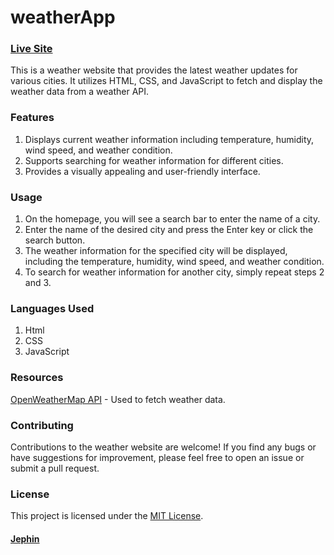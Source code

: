 # weatherApp

### [Live Site](https://weather-app-jephintj.pages.dev/)

This is a weather website that provides the latest weather updates for various cities. It utilizes HTML, CSS, and JavaScript to fetch and display the weather data from a weather API.

### Features

1. Displays current weather information including temperature, humidity, wind speed, and weather condition.
2. Supports searching for weather information for different cities.
3. Provides a visually appealing and user-friendly interface.

### Usage

1. On the homepage, you will see a search bar to enter the name of a city.
2. Enter the name of the desired city and press the Enter key or click the search button.
3. The weather information for the specified city will be displayed, including the temperature, humidity, wind speed, and weather condition.
4. To search for weather information for another city, simply repeat steps 2 and 3.

### Languages Used

1. Html
2. CSS
3. JavaScript

### Resources

[OpenWeatherMap API](https://openweathermap.org/api) - Used to fetch weather data.

### Contributing

Contributions to the weather website are welcome! If you find any bugs or have suggestions for improvement, please feel free to open an issue or submit a pull request.

### License

This project is licensed under the [MIT License](https://github.com/git/git-scm.com/blob/main/MIT-LICENSE.txt).

#### [Jephin](https://github.com/jephinTJ)
